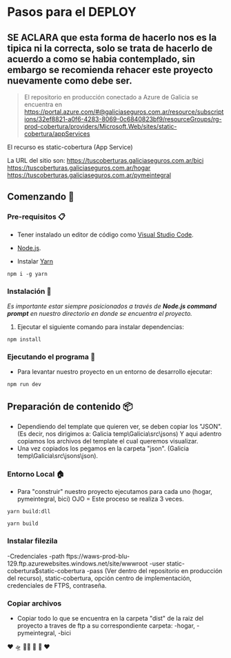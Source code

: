 # Pasos para el DEPLOY

## SE ACLARA que esta forma de hacerlo nos es la tipica ni la correcta, solo se trata de hacerlo de acuerdo a como se habia contemplado, sin embargo se recomienda rehacer este proyecto nuevamente como debe ser.

> El repositorio en producción conectado a Azure de Galicia se encuentra
> en https://portal.azure.com/#@galiciaseguros.com.ar/resource/subscriptions/32ef8821-a0f6-4283-8069-0c6840823bf9/resourceGroups/rg-prod-cobertura/providers/Microsoft.Web/sites/static-cobertura/appServices

El recurso es static-cobertura (App Service)

La URL del sitio son:
https://tuscoberturas.galiciaseguros.com.ar/bici
https://tuscoberturas.galiciaseguros.com.ar/hogar
https://tuscoberturas.galiciaseguros.com.ar/pymeintegral

## Comenzando 🚀

### Pre-requisitos 📋

- Tener instalado un editor de código como [Visual Studio Code](https://code.visualstudio.com/).

- [Node.js](https://nodejs.org/es/).

- Instalar [Yarn](https://yarnpkg.com/)

```
npm i -g yarn
```

### Instalación 🔧

_Es importante estar siempre posicionados a través de **Node.js command prompt** en nuestro directorio en donde se encuentra el proyecto._

1. Ejecutar el siguiente comando para instalar dependencias:

```
npm install
```

### Ejecutando el programa 🚗

- Para levantar nuestro proyecto en un entorno de desarrollo ejecutar:

```
npm run dev
```

## Preparación de contenido 📦

- Dependiendo del template que quieren ver, se deben copiar los "JSON".
  (Es decir, nos dirigimos a: Galicia temp\Galicia\src\jsons) Y aqui adentro copiamos los archivos del template el cual queremos visualizar.
- Una vez copiados los pegamos en la carpeta "json". (Galicia temp\Galicia\src\jsons\json).

### Entorno Local 🏠

- Para "construir" nuestro proyecto ejecutamos para cada uno (hogar, pymeintegral, bici)
  OJO = Este proceso se realiza 3 veces.

```
yarn build:dll

yarn build
```

### Instalar filezila

-Credenciales
-path ftps://waws-prod-blu-129.ftp.azurewebsites.windows.net/site/wwwroot
-user static-cobertura\$static-cobertura
-pass (Ver dentro del repositorio en producción del recurso), static-cobertura, opción centro de implementación, credenciales de FTPS, contraseña.

### Copiar archivos

- Copiar todo lo que se encuentra en la carpeta "dist" de la raiz del proyecto a traves de ftp a su correspondiente carpeta:
  -hogar,
  -pymeintegral,
  -bici

❤️ 🛸 👩‍💻 🤖 🐥 ❤️
